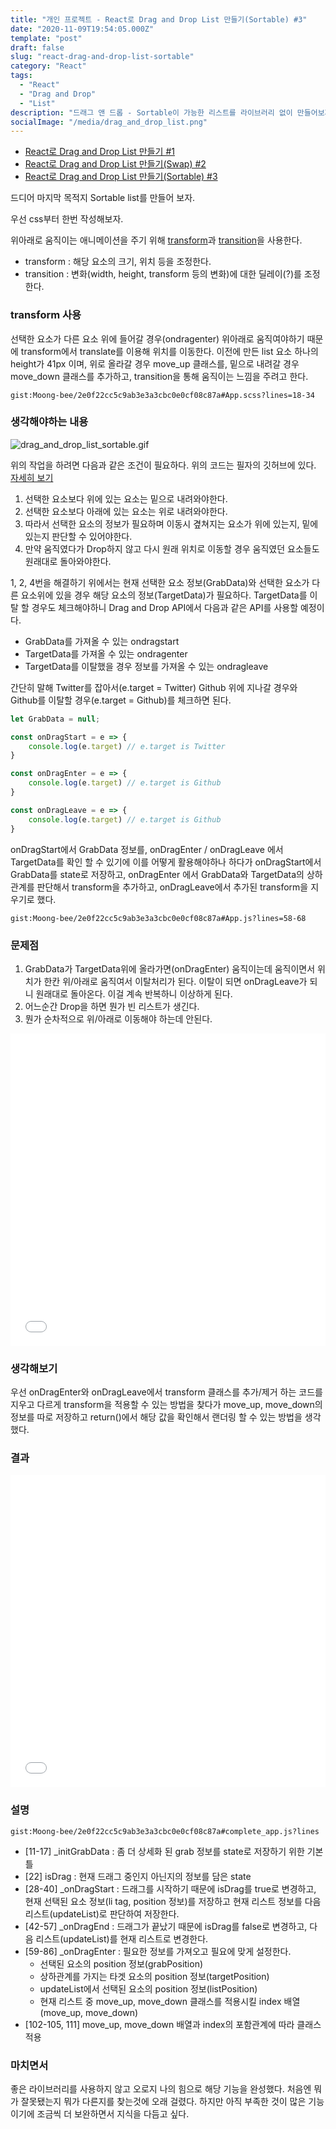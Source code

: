 ```yaml
---
title: "개인 프로젝트 - React로 Drag and Drop List 만들기(Sortable) #3"
date: "2020-11-09T19:54:05.000Z"
template: "post"
draft: false
slug: "react-drag-and-drop-list-sortable"
category: "React"
tags:
  - "React"
  - "Drag and Drop"
  - "List"
description: "드래그 앤 드롭 - Sortable이 가능한 리스트를 라이브러리 없이 만들어보자."
socialImage: "/media/drag_and_drop_list.png"
---
```


- [React로 Drag and Drop List 만들기 #1](/posts/react-drag-and-drop-list)
- [React로 Drag and Drop List 만들기(Swap) #2](/posts/react-drag-and-drop-list-2)
- [React로 Drag and Drop List 만들기(Sortable) #3](/posts/react-drag-and-drop-list-sortable)

드디어 마지막 목적지 Sortable list를 만들어 보자.

우선 css부터 한번 작성해보자.

위아래로 움직이는 애니메이션을 주기 위해 [transform](https://developer.mozilla.org/ko/docs/Web/CSS/transform)과 [transition](https://developer.mozilla.org/ko/docs/Web/CSS/transition)을 사용한다.

- transform : 해당 요소의 크기, 위치 등을 조정한다.
- transition : 변화(width, height, transform 등의 변화)에 대한 딜레이(?)를 조정한다.

### transform 사용
선택한 요소가 다른 요소 위에 들어갈 경우(ondragenter) 위아래로 움직여야하기 때문에 transform에서 translate를 이용해 위치를 이동한다. 이전에 만든 list 요소 하나의 height가 41px 이며, 위로 올라갈 경우 move\_up 클래스를, 밑으로 내려갈 경우 move\_down 클래스를 추가하고, transition을 통해 움직이는 느낌을 주려고 한다.

`gist:Moong-bee/2e0f22cc5c9ab3e3a3cbc0e0cf08c87a#App.scss?lines=18-34`

### 생각해야하는 내용
![drag_and_drop_list_sortable.gif](/media/drag_and_drop_list_sortable.gif) 

위의 작업을 하려면 다음과 같은 조건이 필요하다. 위의 코드는 필자의 깃허브에 있다. [자세히 보기](https://github.com/Moong-bee/drag_and_drop)

1. 선택한 요소보다 위에 있는 요소는 밑으로 내려와야한다.
2. 선택한 요소보다 아래에 있는 요소는 위로 내려와야한다.
3. 따라서 선택한 요소의 정보가 필요하며 이동시 곂쳐지는 요소가 위에 있는지, 밑에 있는지 판단할 수 있어야한다.
4. 만약 움직였다가 Drop하지 않고 다시 원래 위치로 이동할 경우 움직였던 요소들도 원래대로 돌아와야한다.

1, 2, 4번을 해결하기 위에서는 현재 선택한 요소 정보(GrabData)와 선택한 요소가 다른 요소위에 있을 경우 해당 요소의 정보(TargetData)가 필요하다. TargetData를 이탈 할 경우도 체크해야하니 Drag and Drop API에서 다음과 같은 API를 사용할 예정이다.

- GrabData를 가져올 수 있는 ondragstart
- TargetData를 가져올 수 있는 ondragenter
- TargetData를 이탈했을 경우 정보를 가져올 수 있는 ondragleave

간단히 말해 Twitter를 잡아서(e.target = Twitter) Github 위에 지나갈 경우와 Github를 이탈할 경우(e.target = Github)를 체크하면 된다.

``` js
let GrabData = null;

const onDragStart = e => {
    console.log(e.target) // e.target is Twitter
}

const onDragEnter = e => {
    console.log(e.target) // e.target is Github
}

const onDragLeave = e => {
    console.log(e.target) // e.target is Github
}
```

onDragStart에서 GrabData 정보를, onDragEnter / onDragLeave 에서 TargetData를 확인 할 수 있기에 이를 어떻게 활용해야하나 하다가 onDragStart에서 GrabData를 state로 저장하고, onDragEnter 에서 GrabData와 TargetData의 상하관계를 판단해서 transform을 추가하고, onDragLeave에서 추가된 transform을 지우기로 했다.

`gist:Moong-bee/2e0f22cc5c9ab3e3a3cbc0e0cf08c87a#App.js?lines=58-68`

### 문제점
1. GrabData가 TargetData위에 올라가면(onDragEnter) 움직이는데 움직이면서 위치가 한칸 위/아래로 움직여서 이탈처리가 된다.
이탈이 되면 onDragLeave가 되니 원래대로 돌아온다. 이걸 계속 반복하니 이상하게 된다.
2. 어느순간 Drop을 하면 뭔가 빈 리스트가 생긴다.
3. 뭔가 순차적으로 위/아래로 이동해야 하는데 안된다.


<iframe width="100%" height="500" style="display:block" src="//jsfiddle.net/Chill_bi/aqzsvk04/116/embedded/js,result/dark/" allowfullscreen="allowfullscreen" allowpaymentrequest frameborder="0"></iframe>

### 생각해보기
우선 onDragEnter와 onDragLeave에서 transform 클래스를 추가/제거 하는 코드를 지우고 다르게 transform을 적용할 수 있는 방법을 찾다가 move\_up, move\_down의 정보를 따로 저장하고 return()에서 해당 값을 확인해서 랜더링 할 수 있는 방법을 생각했다.

### 결과
<iframe width="100%" height="500" style="display:block" src="//jsfiddle.net/Chill_bi/aqzsvk04/268/embedded/js,result/dark/" allowfullscreen="allowfullscreen" allowpaymentrequest frameborder="0"></iframe>

### 설명
`gist:Moong-bee/2e0f22cc5c9ab3e3a3cbc0e0cf08c87a#complete_app.js?lines`

- [11-17] _initGrabData : 좀 더 상세화 된 grab 정보를 state로 저장하기 위한 기본 틀
- [22] isDrag : 현재 드래그 중인지 아닌지의 정보를 담은 state
- [28-40] _onDragStart : 드래그를 시작하기 때문에 isDrag를 true로 변경하고, 현재 선택된 요소 정보(li tag, position 정보)를 저장하고 현재 리스트 정보를 다음 리스트(updateList)로 판단하여 저장한다.
- [42-57] _onDragEnd : 드래그가 끝났기 때문에 isDrag를 false로 변경하고, 다음 리스트(updateList)를 현재 리스트로 변경한다.
- [59-86] _onDragEnter : 필요한 정보를 가져오고 필요에 맞게 설정한다.
    - 선택된 요소의 position 정보(grabPosition)
    - 상하관계를 가지는 타겟 요소의 position 정보(targetPosition)
    - updateList에서 선택된 요소의 position 정보(listPosition)
    - 현재 리스트 중 move\_up, move\_down 클래스를 적용시킬 index 배열(move\_up, move\_down)
- [102-105, 111] move\_up, move\_down 배열과 index의 포함관계에 따라 클래스 적용

### 마치면서
좋은 라이브러리를 사용하지 않고 오로지 나의 힘으로 해당 기능을 완성했다. 처음엔 뭐가 잘못됐는지 뭐가 다른지를 찾는것에 오래 걸렸다. 하지만 아직 부족한 것이 많은 기능이기에 조금씩 더 보완하면서 지식을 다듬고 싶다.